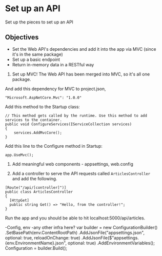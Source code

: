 # Set up an API 
Set up the pieces to set up an API 

## Objectives 
- Set the Web API's dependencies and add it into the app via MVC (since it's in the same package) 
- Set up a basic endpoint
- Return in-memory data in a RESTful way

1. Set up MVC! The Web API has been merged into MVC, so it's all one package. 

And add this dependency for MVC to project.json, 

```
"Microsoft.AspNetCore.Mvc": "1.0.0"
```

Add this method to the Startup class: 

```
// This method gets called by the runtime. Use this method to add services to the container.
public void ConfigureServices(IServiceCollection services)
{
    services.AddMvcCore();
}
```

Add this line to the Configure method in Startup:

```
app.UseMvc();
```

1. Add meaningful web components - appsettings, web.config

1. Add a controller to serve the API requests called `ArticlesController` and add the following. 

```
[Route("/api/[controller]")]
public class ArticlesController
{
  [HttpGet]
  public string Get() => "Hello, from the controller!";
}
```

Run the app and you should be able to hit localhost:5000/api/articles. 




-Config, env 
-any other infra here? 
var builder = new ConfigurationBuilder()
                .SetBasePath(env.ContentRootPath)
                .AddJsonFile("appsettings.json", optional: true, reloadOnChange: true)
                .AddJsonFile($"appsettings.{env.EnvironmentName}.json", optional: true)
                .AddEnvironmentVariables();
            Configuration = builder.Build();